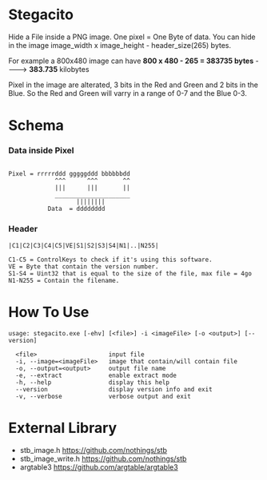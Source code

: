 # Stegacito

Hide a File inside a PNG image. 
One pixel = One Byte of data.
You can hide in the image image_width x image_height - header_size(265) bytes.

For example a 800x480 image can have **800 x 480 - 265 = 383735 bytes** ----> **383.735** kilobytes

Pixel in the image are alterated, 3 bits in the Red and Green and 2 bits in the Blue. So the Red and Green will varry in a range of 0-7 and the Blue 0-3.

# Schema

### Data inside Pixel
```

Pixel = rrrrrddd gggggddd bbbbbbdd
             ^^^      ^^^       ^^
             |||      |||       ||
             _____________________
                   ||||||||
           Data  = dddddddd
```

### Header
```
|C1|C2|C3|C4|C5|VE|S1|S2|S3|S4|N1|..|N255|

C1-C5 = ControlKeys to check if it's using this software.
VE = Byte that contain the version number.
S1-S4 = Uint32 that is equal to the size of the file, max file = 4go
N1-N255 = Contain the filename.
```

# How To Use 
```
usage: stegacito.exe [-ehv] [<file>] -i <imageFile> [-o <output>] [--version]

  <file>                    input file
  -i, --image=<imageFile>   image that contain/will contain file
  -o, --output=<output>     output file name
  -e, --extract             enable extract mode
  -h, --help                display this help
  --version                 display version info and exit
  -v, --verbose             verbose output and exit
```

# External Library
 - stb_image.h https://github.com/nothings/stb
 - stb_image_write.h https://github.com/nothings/stb
 - argtable3 https://github.com/argtable/argtable3
